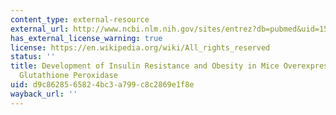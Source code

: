 ```yaml
---
content_type: external-resource
external_url: http://www.ncbi.nlm.nih.gov/sites/entrez?db=pubmed&uid=15184668&cmd=showdetailview&indexed=google
has_external_license_warning: true
license: https://en.wikipedia.org/wiki/All_rights_reserved
status: ''
title: Development of Insulin Resistance and Obesity in Mice Overexpressing Cellular
  Glutathione Peroxidase
uid: d9c86285-6582-4bc3-a799-c8c2869e1f8e
wayback_url: ''
---
```

